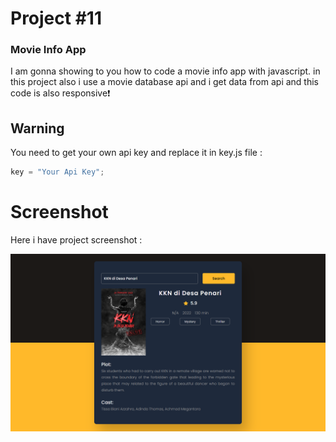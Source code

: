 # Project #11

### Movie Info App
I am gonna showing to you how to code a movie info app with javascript. in this project also i use a movie database api and i get data from api and this code is also responsive❗️

## Warning
You need to get your own api key and replace it in key.js file :

```javascript
key = "Your Api Key";
```


# Screenshot
Here i have project screenshot :

![screenshot](result.png)

